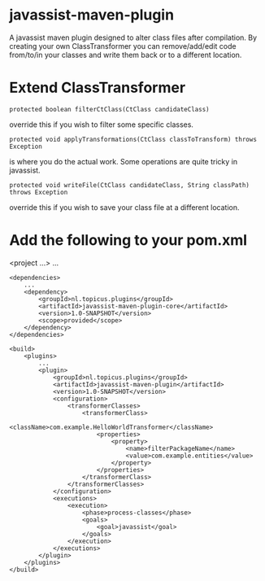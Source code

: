 javassist-maven-plugin
======================

A javassist maven plugin designed to alter class files after compilation. By creating your own ClassTransformer you can remove/add/edit code from/to/in your classes and write them back or to a different location.

Extend ClassTransformer
======================

```
protected boolean filterCtClass(CtClass candidateClass)
```
override this if you wish to filter some specific classes.

```
protected void applyTransformations(CtClass classToTransform) throws Exception
```
is where you do the actual work. Some operations are quite tricky in javassist.

```
protected void writeFile(CtClass candidateClass, String classPath) throws Exception
```
override this if you wish to save your class file at a different location.

Add the following to your pom.xml
======================

<?xml version="1.0" encoding="UTF-8"?>
<project ...>
	...
	
	<dependencies>
		...
		<dependency>
			<groupId>nl.topicus.plugins</groupId>
			<artifactId>javassist-maven-plugin-core</artifactId>
			<version>1.0-SNAPSHOT</version>
			<scope>provided</scope>
		</dependency>
	</dependencies>

	<build>
		<plugins>
			...
			<plugin>
				<groupId>nl.topicus.plugins</groupId>
				<artifactId>javassist-maven-plugin</artifactId>
				<version>1.0-SNAPSHOT</version>
				<configuration>
					<transformerClasses>
						<transformerClass>
							<className>com.example.HelloWorldTransformer</className>
							<properties>
								<property>
									<name>filterPackageName</name>
									<value>com.example.entities</value>
								</property>
							</properties>
						</transformerClass>
					</transformerClasses>
				</configuration>
				<executions>
					<execution>
						<phase>process-classes</phase>
						<goals>
							<goal>javassist</goal>
						</goals>
					</execution>
				</executions>
			</plugin>
		</plugins>
	</build>
</project>

